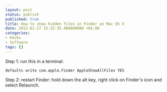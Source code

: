 ```yaml
---
layout: post
status: publish
published: true
title: How to show hidden files in Finder on Mac OS X
date: 2013-01-27 15:32:35.000000000 +01:00
categories:
- Hacks
- Software
tags: []
---
```

Step 1: run this in a terminal:

```
defaults write com.apple.Finder AppleShowAllFiles YES
```

Step 2: restart Finder: hold down the alt key, right click on Finder's icon and select Relaunch.
